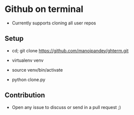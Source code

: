 # Github on terminal

- Currently supports cloning all user repos

## Setup

- cd; git clone https://github.com/manojpandey/ghterm.git

- virtualenv venv

- source venv/bin/activate

- python clone.py <username of your github account>

## Contribution

- Open any issue to discuss or send in a pull request ;)